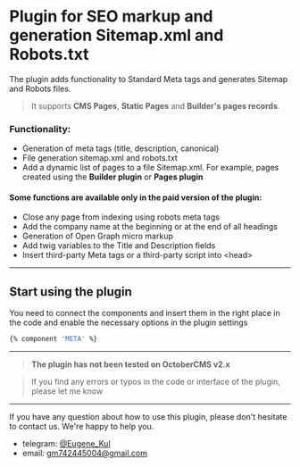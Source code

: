 # Plugin for SEO markup and generation Sitemap.xml and Robots.txt

The plugin adds functionality to Standard Meta tags and generates Sitemap and Robots files.

> It supports **CMS Pages**, **Static Pages** and **Builder's pages records**.

### Functionality:

- Generation of meta tags (title, description, canonical)
- File generation sitemap.xml and robots.txt
- Add a dynamic list of pages to a file Sitemap.xml. For example, pages created using the **Builder plugin** or **Pages plugin**

#### Some functions are available only in the paid version of the plugin:

- Close any page from indexing using robots meta tags
- Add the company name at the beginning or at the end of all headings
- Generation of Open Graph micro markup
- Add twig variables to the Title and Description fields
- Insert third-party Meta tags or a third-party script into \<head>

---

## Start using the plugin

You need to connect the components and insert them in the right place in the code and enable the necessary options in the plugin settings

```bash
{% component 'META' %}
```

---

> **The plugin has not been tested on OctoberCMS v2.x**

> If you find any errors or typos in the code or interface of the plugin, please let me know

---

If you have any question about how to use this plugin, please don't hesitate to contact us. We're happy to help you.
- telegram: [@Eugene_Kul](https://t.me/eugene_kul)
- email: [gm742445004@gmail.com](mailto:gm742445004@gmail.com)
